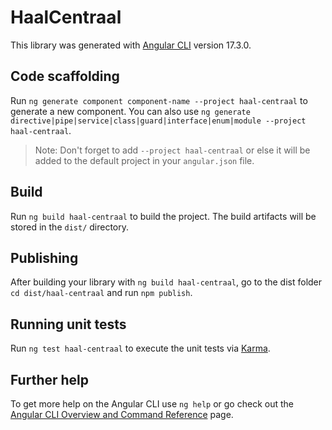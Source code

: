 # HaalCentraal

This library was generated with [Angular CLI](https://github.com/angular/angular-cli) version 17.3.0.

## Code scaffolding

Run `ng generate component component-name --project haal-centraal` to generate a new component. You can also use `ng generate directive|pipe|service|class|guard|interface|enum|module --project haal-centraal`.
> Note: Don't forget to add `--project haal-centraal` or else it will be added to the default project in your `angular.json` file. 

## Build

Run `ng build haal-centraal` to build the project. The build artifacts will be stored in the `dist/` directory.

## Publishing

After building your library with `ng build haal-centraal`, go to the dist folder `cd dist/haal-centraal` and run `npm publish`.

## Running unit tests

Run `ng test haal-centraal` to execute the unit tests via [Karma](https://karma-runner.github.io).

## Further help

To get more help on the Angular CLI use `ng help` or go check out the [Angular CLI Overview and Command Reference](https://angular.io/cli) page.
